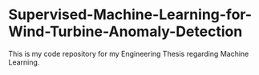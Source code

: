 # Supervised-Machine-Learning-for-Wind-Turbine-Anomaly-Detection
This is my code repository for my Engineering Thesis regarding Machine Learning.
